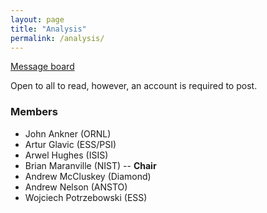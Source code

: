 ```yaml
---
layout: page
title: "Analysis"
permalink: /analysis/
---
```


[Message board](https://gitter.im/reflectivity/analysis) 

Open to all to read, however, an account is required to post.

### Members

- John Ankner (ORNL)
- Artur Glavic (ESS/PSI)
- Arwel Hughes (ISIS) 
- Brian Maranville (NIST) -- **Chair**
- Andrew McCluskey (Diamond)
- Andrew Nelson (ANSTO)
- Wojciech Potrzebowski (ESS)